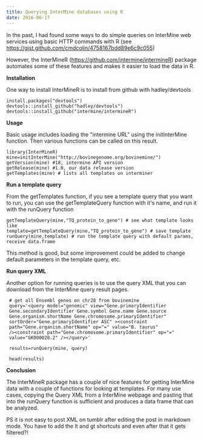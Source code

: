 ```yaml
---
title: Querying InterMine databases using R
date: 2016-06-17
---
```


In the past, I had found some ways to do simple queries on InterMine web
services using basic HTTP commands with R (see
<https://gist.github.com/cmdcolin/4758167bdd89e6c9c055>)

However, the InterMineR (<https://github.com/intermine/intermineR>)
package automates some of these features and makes it easier to load the
data in R.

**Installation**

One way to install InterMineR is to install from github with
hadley/devtools

    install.packages("devtools")
    devtools::install_github("hadley/devtools")
    devtools::install_github("intermine/intermineR")

**Usage**

Basic usage includes loading the "intermine URL" using the initInterMine
function. Then various functions can be called on this result.

    library(InterMineR)
    mine=initInterMine("http://bovinegenome.org/bovinemine/")
    getVersion(mine) #18, intermine API version
    getRelease(mine) #1.0, our data release version
    getTemplates(mine) # lists all templates on interminer

**Run a template query**

From the getTemplates function, if you see a template query that you
want to run, you can use the getTemplateQuery function with it's name,
and run it with the runQuery function

    getTemplateQuery(mine,"TQ_protein_to_gene") # see what template looks like
    template=getTemplateQuery(mine,"TQ_protein_to_gene") # save template
    runQuery(mine,template) # run the template query with default params, receive data.frame

This method is good, but some improvement could be added to change
default parameters in the template query, etc.

**Run query XML**

Another option for running queries is to use the query XML that you can
download from the InterMine query result pages.

```
 # get all Ensembl genes on chr28 from bovinemine
 query='<query model="genomic" view="Gene.primaryIdentifier
 Gene.secondaryIdentifier Gene.symbol Gene.name Gene.source
 Gene.organism.shortName Gene.chromosome.primaryIdentifier"
 sortOrder="Gene.primaryIdentifier ASC" ><constraint
 path="Gene.organism.shortName" op="=" value="B. taurus"
 /><constraint path="Gene.chromosome.primaryIdentifier" op="="
 value="GK000028.2" /></query>'

 results=runQuery(mine, query)

 head(results)
```

**Conclusion**

The InterMineR package has a couple of nice features for getting
InterMine data with a couple of functions for looking at templates. For
many use cases, copying the Query XML from a InterMine webpage and
pasting that into the runQuery function is sufficient and produces a
data frame that can be analyzed.

PS it is not easy to post XML on tumblr after editing the post in
markdown mode. You have to add the lt and gt shortcuts and even after
that it gets filtered?!
